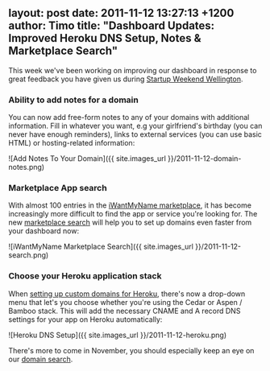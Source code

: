 layout: post
date: 2011-11-12 13:27:13 +1200
author: Timo
title: "Dashboard Updates: Improved Heroku DNS Setup, Notes & Marketplace Search"
----

This week we've been working on improving our dashboard in response to great feedback you have given us during [Startup Weekend Wellington](http://wellington.startupweekend.org).

### Ability to add notes for a domain

You can now add free-form notes to any of your domains with additional information. Fill in whatever you want, e.g your girlfriend's birthday (you can never have enough reminders), links to external services (you can use basic HTML) or hosting-related information:

![Add Notes To Your Domain]({{ site.images_url }}/2011-11-12-domain-notes.png)

### Marketplace App search

With almost 100 entries in the [iWantMyName marketplace](https://iwantmyname.com/services), it has become increasingly more difficult to find the app or service you're looking for. The new [marketplace search](https://iwantmyname.com/dashboard/apps) will help you to set up domains even faster from your dashboard now:

![iWantMyName Marketplace Search]({{ site.images_url }}/2011-11-12-search.png)

### Choose your Heroku application stack

When [setting up custom domains for Heroku](https://iwantmyname.com/services/developer/heroku-cloud-hosting-custom-domain), there's now a drop-down menu that let's you choose whether you're using the Cedar or Aspen / Bamboo stack. This will add the necessary CNAME and A record DNS settings for your app on Heroku automatically:

![Heroku DNS Setup]({{ site.images_url }}/2011-11-12-heroku.png)

There's more to come in November, you should especially keep an eye on our [domain search](https://iwantmyname.com/search?domain=ThisSearchWillBeAwesomeSoon).
